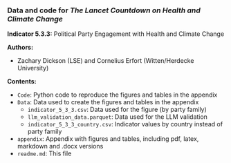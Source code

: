 ### Data and code for *The Lancet Countdown on Health and Climate Change*

**Indicator 5.3.3:** Political Party Engagement with Health and Climate Change


**Authors:**
- Zachary Dickson (LSE) and Cornelius Erfort (Witten/Herdecke University)

**Contents:**

- `Code`: Python code to reproduce the figures and tables in the appendix
- `Data`: Data used to create the figures and tables in the appendix
  - `indicator_5_3_3.csv`: Data used for the figure (by party family)
  - `llm_validation_data.parquet`: Data used for the LLM validation
  - `indicator_5_3_3_country.csv`: Indicator values by country instead of party family
- `appendix`: Appendix with figures and tables, including pdf, latex, markdown and .docx versions
- `readme.md`: This file